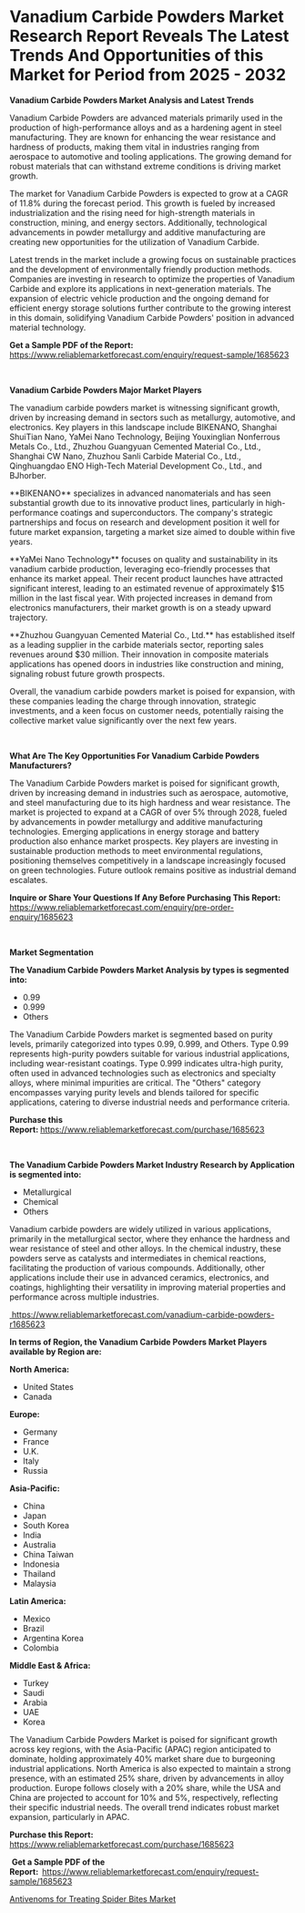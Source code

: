 <p><h1>Vanadium Carbide Powders Market Research Report Reveals The Latest Trends And Opportunities of this Market for Period from 2025 - 2032</h1></p><p><strong>Vanadium Carbide Powders Market Analysis and Latest Trends</strong></p>
<p><p>Vanadium Carbide Powders are advanced materials primarily used in the production of high-performance alloys and as a hardening agent in steel manufacturing. They are known for enhancing the wear resistance and hardness of products, making them vital in industries ranging from aerospace to automotive and tooling applications. The growing demand for robust materials that can withstand extreme conditions is driving market growth.</p><p>The market for Vanadium Carbide Powders is expected to grow at a CAGR of 11.8% during the forecast period. This growth is fueled by increased industrialization and the rising need for high-strength materials in construction, mining, and energy sectors. Additionally, technological advancements in powder metallurgy and additive manufacturing are creating new opportunities for the utilization of Vanadium Carbide.</p><p>Latest trends in the market include a growing focus on sustainable practices and the development of environmentally friendly production methods. Companies are investing in research to optimize the properties of Vanadium Carbide and explore its applications in next-generation materials. The expansion of electric vehicle production and the ongoing demand for efficient energy storage solutions further contribute to the growing interest in this domain, solidifying Vanadium Carbide Powders' position in advanced material technology.</p></p>
<p><strong>Get a Sample PDF of the Report:&nbsp;</strong> <a href="https://www.reliablemarketforecast.com/enquiry/request-sample/1685623?utm_campaign=3081&utm_medium=2&utm_source=Github&utm_content=ia&utm_term=24032025&utm_id=vanadium-carbide-powders">https://www.reliablemarketforecast.com/enquiry/request-sample/1685623</a></p>
<p>&nbsp;</p>
<p><strong>Vanadium Carbide Powders Major Market Players</strong></p>
<p><p>The vanadium carbide powders market is witnessing significant growth, driven by increasing demand in sectors such as metallurgy, automotive, and electronics. Key players in this landscape include BIKENANO, Shanghai ShuiTian Nano, YaMei Nano Technology, Beijing Youxinglian Nonferrous Metals Co., Ltd., Zhuzhou Guangyuan Cemented Material Co., Ltd., Shanghai CW Nano, Zhuzhou Sanli Carbide Material Co., Ltd., Qinghuangdao ENO High-Tech Material Development Co., Ltd., and BJhorber.</p><p>**BIKENANO** specializes in advanced nanomaterials and has seen substantial growth due to its innovative product lines, particularly in high-performance coatings and superconductors. The company's strategic partnerships and focus on research and development position it well for future market expansion, targeting a market size aimed to double within five years.</p><p>**YaMei Nano Technology** focuses on quality and sustainability in its vanadium carbide production, leveraging eco-friendly processes that enhance its market appeal. Their recent product launches have attracted significant interest, leading to an estimated revenue of approximately $15 million in the last fiscal year. With projected increases in demand from electronics manufacturers, their market growth is on a steady upward trajectory.</p><p>**Zhuzhou Guangyuan Cemented Material Co., Ltd.** has established itself as a leading supplier in the carbide materials sector, reporting sales revenues around $30 million. Their innovation in composite materials applications has opened doors in industries like construction and mining, signaling robust future growth prospects.</p><p>Overall, the vanadium carbide powders market is poised for expansion, with these companies leading the charge through innovation, strategic investments, and a keen focus on customer needs, potentially raising the collective market value significantly over the next few years.</p></p>
<p>&nbsp;</p>
<p><strong>What Are The Key Opportunities For Vanadium Carbide Powders Manufacturers?</strong></p>
<p><p>The Vanadium Carbide Powders market is poised for significant growth, driven by increasing demand in industries such as aerospace, automotive, and steel manufacturing due to its high hardness and wear resistance. The market is projected to expand at a CAGR of over 5% through 2028, fueled by advancements in powder metallurgy and additive manufacturing technologies. Emerging applications in energy storage and battery production also enhance market prospects. Key players are investing in sustainable production methods to meet environmental regulations, positioning themselves competitively in a landscape increasingly focused on green technologies. Future outlook remains positive as industrial demand escalates.</p></p>
<p><strong>Inquire or Share Your Questions If Any Before Purchasing This Report:</strong> <a href="https://www.reliablemarketforecast.com/enquiry/pre-order-enquiry/1685623?utm_campaign=3081&utm_medium=2&utm_source=Github&utm_content=ia&utm_term=24032025&utm_id=vanadium-carbide-powders">https://www.reliablemarketforecast.com/enquiry/pre-order-enquiry/1685623</a></p>
<p>&nbsp;</p>
<p><strong>Market Segmentation</strong></p>
<p><strong>The Vanadium Carbide Powders Market Analysis by types is segmented into:</strong></p>
<p><ul><li>0.99</li><li>0.999</li><li>Others</li></ul></p>
<p><p>The Vanadium Carbide Powders market is segmented based on purity levels, primarily categorized into types 0.99, 0.999, and Others. Type 0.99 represents high-purity powders suitable for various industrial applications, including wear-resistant coatings. Type 0.999 indicates ultra-high purity, often used in advanced technologies such as electronics and specialty alloys, where minimal impurities are critical. The "Others" category encompasses varying purity levels and blends tailored for specific applications, catering to diverse industrial needs and performance criteria.</p></p>
<p><strong>Purchase this Report:&nbsp;</strong><a href="https://www.reliablemarketforecast.com/purchase/1685623?utm_campaign=3081&utm_medium=2&utm_source=Github&utm_content=ia&utm_term=24032025&utm_id=vanadium-carbide-powders">https://www.reliablemarketforecast.com/purchase/1685623</a></p>
<p>&nbsp;</p>
<p><strong>The Vanadium Carbide Powders Market Industry Research by Application is segmented into:</strong></p>
<p><ul><li>Metallurgical</li><li>Chemical</li><li>Others</li></ul></p>
<p><p>Vanadium carbide powders are widely utilized in various applications, primarily in the metallurgical sector, where they enhance the hardness and wear resistance of steel and other alloys. In the chemical industry, these powders serve as catalysts and intermediates in chemical reactions, facilitating the production of various compounds. Additionally, other applications include their use in advanced ceramics, electronics, and coatings, highlighting their versatility in improving material properties and performance across multiple industries.</p></p>
<p><a href="https://www.reliablemarketforecast.com/vanadium-carbide-powders-r1685623?utm_campaign=3081&utm_medium=2&utm_source=Github&utm_content=ia&utm_term=24032025&utm_id=vanadium-carbide-powders">&nbsp;https://www.reliablemarketforecast.com/vanadium-carbide-powders-r1685623</a></p>
<p><strong>In terms of Region, the Vanadium Carbide Powders Market Players available by Region are:</strong></p>
<p>
    <p> <strong> North America: </strong>
        <ul>
            <li>United States</li>
            <li>Canada</li>
        </ul>
        </p> 
    <p> <strong> Europe: </strong>
        <ul>
            <li>Germany</li>
            <li>France</li>
            <li>U.K.</li>
            <li>Italy</li>
            <li>Russia</li>
        </ul>
        </p> 
    <p> <strong> Asia-Pacific: </strong>
        <ul>
            <li>China</li>
            <li>Japan</li>
            <li>South Korea</li>
            <li>India</li>
            <li>Australia</li>
            <li>China Taiwan</li>
            <li>Indonesia</li>
            <li>Thailand</li>
            <li>Malaysia</li>
        </ul>
        </p> 
    <p> <strong> Latin America: </strong>
        <ul>
            <li>Mexico</li>
            <li>Brazil</li>
            <li>Argentina Korea</li>
            <li>Colombia</li>
        </ul>
        </p> 
    <p> <strong> Middle East & Africa: </strong>
        <ul>
            <li>Turkey</li>
            <li>Saudi</li>
            <li>Arabia</li>
            <li>UAE</li>
            <li>Korea</li>
        </ul>
    </p>
    </p>
<p><p>The Vanadium Carbide Powders Market is poised for significant growth across key regions, with the Asia-Pacific (APAC) region anticipated to dominate, holding approximately 40% market share due to burgeoning industrial applications. North America is also expected to maintain a strong presence, with an estimated 25% share, driven by advancements in alloy production. Europe follows closely with a 20% share, while the USA and China are projected to account for 10% and 5%, respectively, reflecting their specific industrial needs. The overall trend indicates robust market expansion, particularly in APAC.</p></p>
<p><strong>Purchase this Report: </strong><a href="https://www.reliablemarketforecast.com/purchase/1685623?utm_campaign=3081&utm_medium=2&utm_source=Github&utm_content=ia&utm_term=24032025&utm_id=vanadium-carbide-powders">https://www.reliablemarketforecast.com/purchase/1685623</a></p>
<p>&nbsp;<strong>Get a Sample PDF of the Report:&nbsp;&nbsp;</strong><a href="https://www.reliablemarketforecast.com/enquiry/request-sample/1685623?utm_campaign=3081&utm_medium=2&utm_source=Github&utm_content=ia&utm_term=24032025&utm_id=vanadium-carbide-powders">https://www.reliablemarketforecast.com/enquiry/request-sample/1685623</a></p>
<p><strong></strong></p>
<p><p><a href="https://github.com/akalaihaude/Market-Research-Report-List-1/blob/main/antivenoms-for-treating-spider-bites-market.md?utm_campaign=3081&utm_medium=2&utm_source=Github&utm_content=ia&utm_term=24032025&utm_id=vanadium-carbide-powders">Antivenoms for Treating Spider Bites Market</a></p></p>